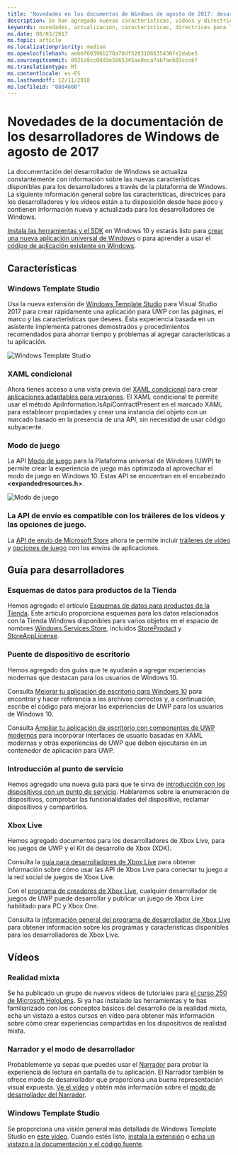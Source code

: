 ```yaml
---
title: 'Novedades en los documentos de Windows de agosto de 2017: desarrollar aplicaciones para UWP'
description: Se han agregado nuevas características, vídeos y directrices para los desarrolladores a la documentación de agosto de 2017 para los desarrolladores de Windows 10.
keywords: novedades, actualización, características, directrices para los desarrolladores, Windows 10, 1708
ms.date: 08/03/2017
ms.topic: article
ms.localizationpriority: medium
ms.openlocfilehash: aeb6f60396b270a78df5203106635436fe2dabe5
ms.sourcegitcommit: 8921a9cc0dd3e5665345ae8eca7ab7aeb83ccc6f
ms.translationtype: MT
ms.contentlocale: es-ES
ms.lasthandoff: 12/11/2018
ms.locfileid: "8884600"
---
```

# <a name="whats-new-in-the-windows-developer-docs-in-august-2017"></a>Novedades de la documentación de los desarrolladores de Windows de agosto de 2017

La documentación del desarrollador de Windows se actualiza constantemente con información sobre las nuevas características disponibles para los desarrolladores a través de la plataforma de Windows. La siguiente información general sobre las características, directrices para los desarrolladores y los vídeos están a tu disposición desde hace poco y contienen información nueva y actualizada para los desarrolladores de Windows.

[Instala las herramientas y el SDK](http://go.microsoft.com/fwlink/?LinkId=821431) en Windows 10 y estarás listo para [crear una nueva aplicación universal de Windows](../get-started/your-first-app.md) o para aprender a usar el [código de aplicación existente en Windows](../porting/index.md).

## <a name="features"></a>Características

### <a name="windows-template-studio"></a>Windows Template Studio

Usa la nueva extensión de [Windows Template Studio](https://aka.ms/wtsinstall) para Visual Studio 2017 para crear rápidamente una aplicación para UWP con las páginas, el marco y las características que desees. Esta experiencia basada en un asistente implementa patrones demostrados y procedimientos recomendados para ahorrar tiempo y problemas al agregar características a tu aplicación.

![Windows Template Studio](images/template-studio.png)

### <a name="conditional-xaml"></a>XAML condicional

Ahora tienes acceso a una vista previa del [XAML condicional](../debug-test-perf/conditional-xaml.md) para crear [aplicaciones adaptables para versiones](../debug-test-perf/version-adaptive-apps.md). El XAML condicional te permite usar el método ApiInformation.IsApiContractPresent en el marcado XAML para establecer propiedades y crear una instancia del objeto con un marcado basado en la presencia de una API, sin necesidad de usar código subyacente.

### <a name="game-mode"></a>Modo de juego

La API [Modo de juego](https://msdn.microsoft.com/library/windows/desktop/mt808808) para la Plataforma universal de Windows (UWP) te permite crear la experiencia de juego más optimizada al aprovechar el modo de juego en Windows 10. Estas API se encuentran en el encabezado **&lt;expandedresources.h&gt;**.

![Modo de juego](images/game-mode.png)

### <a name="submission-api-supports-video-trailers-and-gaming-options"></a>La API de envío es compatible con los tráileres de los vídeos y las opciones de juego.

La [API de envío de Microsoft Store](../monetize/create-and-manage-submissions-using-windows-store-services.md) ahora te permite incluir [tráileres de vídeo](../monetize/manage-app-submissions.md#trailer-object) y [opciones de juego](../monetize/manage-app-submissions.md#gaming-options-object) con los envíos de aplicaciones.


## <a name="developer-guidance"></a>Guía para desarrolladores

### <a name="data-schemas-for-store-products"></a>Esquemas de datos para productos de la Tienda

Hemos agregado el artículo [Esquemas de datos para productos de la Tienda](../monetize/data-schemas-for-store-products.md). Este artículo proporciona esquemas para los datos relacionados con la Tienda Windows disponibles para varios objetos en el espacio de nombres [Windows.Services.Store](https://msdn.microsoft.com/library/windows/apps/windows.services.store.aspx), incluidos [StoreProduct](https://docs.microsoft.com/uwp/api/windows.services.store.storeproduct) y [StoreAppLicense](https://docs.microsoft.com/uwp/api/windows.services.store.storeapplicense).

### <a name="desktop-bridge"></a>Puente de dispositivo de escritorio

Hemos agregado dos guías que te ayudarán a agregar experiencias modernas que destacan para los usuarios de Windows 10.

Consulta [Mejorar tu aplicación de escritorio para Windows 10](https://docs.microsoft.com/windows/uwp/porting/desktop-to-uwp-enhance) para encontrar y hacer referencia a los archivos correctos y, a continuación, escribe el código para mejorar las experiencias de UWP para los usuarios de Windows 10.  

Consulta [Ampliar tu aplicación de escritorio con componentes de UWP modernos](https://docs.microsoft.com/windows/uwp/porting/desktop-to-uwp-extend) para incorporar interfaces de usuario basadas en XAML modernas y otras experiencias de UWP que deben ejecutarse en un contenedor de aplicación para UWP.

### <a name="getting-started-with-point-of-service"></a>Introducción al punto de servicio

Hemos agregado una nueva guía para que te sirva de [introducción con los dispositivos con un punto de servicio](https://docs.microsoft.com/en-us/windows/uwp/devices-sensors/pos-get-started). Hablaremos sobre la enumeración de dispositivos, comprobar las funcionalidades del dispositivo, reclamar dispositivos y compartirlos. 

### <a name="xbox-live"></a>Xbox Live

Hemos agregado documentos para los desarrolladores de Xbox Live, para los juegos de UWP y el Kit de desarrollo de Xbox (XDK).

Consulta la [guía para desarrolladores de Xbox Live](https://docs.microsoft.com/en-us/windows/uwp/xbox-live/) para obtener información sobre cómo usar las API de Xbox Live para conectar tu juego a la red social de juegos de Xbox Live.

Con el [programa de creadores de Xbox Live](https://docs.microsoft.com/en-us/windows/uwp/xbox-live/get-started-with-creators/get-started-with-xbox-live-creators), cualquier desarrollador de juegos de UWP puede desarrollar y publicar un juego de Xbox Live habilitado para PC y Xbox One.

Consulta la [información general del programa de desarrollador de Xbox Live](https://docs.microsoft.com/en-us/windows/uwp/xbox-live/developer-program-overview) para obtener información sobre los programas y características disponibles para los desarrolladores de Xbox Live.

## <a name="videos"></a>Vídeos

### <a name="mixed-reality"></a>Realidad mixta

Se ha publicado un grupo de nuevos vídeos de tutoriales para [el curso 250 de Microsoft HoloLens](https://developer.microsoft.com/en-us/windows/mixed-reality/mixed_reality_250). Si ya has instalado las herramientas y te has familiarizado con los conceptos básicos del desarrollo de la realidad mixta, echa un vistazo a estos cursos en vídeo para obtener más información sobre cómo crear experiencias compartidas en los dispositivos de realidad mixta.

### <a name="narrator-and-dev-mode"></a>Narrador y el modo de desarrollador

Probablemente ya sepas que puedes usar el [Narrador](https://support.microsoft.com/help/22798/windows-10-narrator-get-started) para probar la experiencia de lectura en pantalla de tu aplicación. El Narrador también te ofrece modo de desarrollador que proporciona una buena representación visual expuesta. [Ve el vídeo](https://channel9.msdn.com/Blogs/One-Dev-Minute/Using-Narrator-and-Dev-Mode) y obtén más información sobre el [modo de desarrollador del Narrador](https://channel9.msdn.com/Blogs/One-Dev-Minute/Using-Narrator-and-Dev-Mode).

### <a name="windows-template-studio"></a>Windows Template Studio

Se proporciona una visión general más detallada de Windows Template Studio en [este vídeo](https://channel9.msdn.com/Blogs/One-Dev-Minute/Getting-Started-with-Windows-Template-Studio). Cuando estés listo, [instala la extensión](https://aka.ms/wtsinstall) o [echa un vistazo a la documentación y el código fuente](https://aka.ms/wtsinstall).